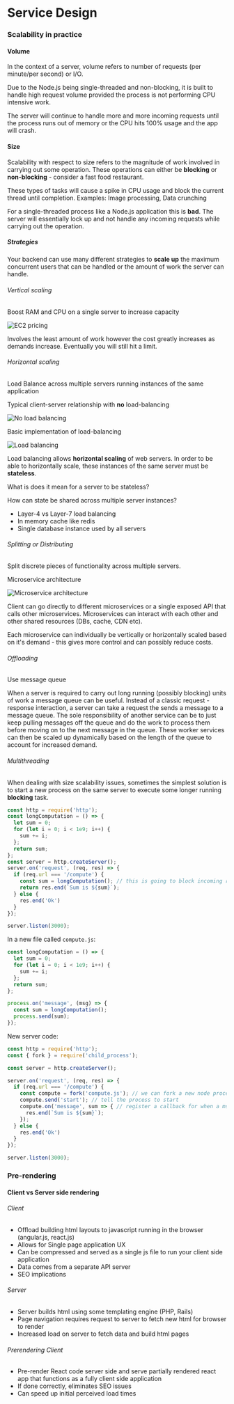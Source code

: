 # Service Design

### Scalability in practice


#### Volume

In the context of a server, volume refers to number of requests (per minute/per second) or I/O.

Due to the Node.js being single-threaded and non-blocking,
it is built to handle high request volume provided the
process is not performing CPU intensive work.

The server will continue to handle more and more incoming requests
until the process runs out of memory or the CPU hits 100% usage and the
app will crash.

#### Size

Scalability with respect to size refers to the magnitude of work
involved in carrying out some operation.
These operations can either be **blocking** or **non-blocking** - consider a fast food restaurant.

These types of tasks will cause a spike in CPU usage and block the
current thread until completion.
Examples: Image processing, Data crunching

For a single-threaded process like a Node.js application this is **bad**.
The server will essentially lock up and not handle any incoming requests
while carrying out the operation.

##### Strategies

Your backend can use many different strategies to **scale up** the
maximum concurrent users that can be handled or the amount of work
the server can handle.

###### Vertical scaling

Boost RAM and CPU on a single server to increase capacity

![EC2 pricing](images/ec2-pricing.png)

Involves the least amount of work however the cost greatly increases
as demands increase. Eventually you will still hit a limit.


###### Horizontal scaling

Load Balance across multiple servers running instances of the same application

Typical client-server relationship with **no** load-balancing

![No load balancing](images/no-load-balancing.png)

Basic implementation of load-balancing

![Load balancing](images/load-balancing.png)

Load balancing allows **horizontal scaling** of web servers.
In order to be able to horizontally scale, these instances of the same
server must be **stateless**.

What is does it mean for a server to be stateless?

How can state be shared across multiple server instances?
- Layer-4 vs Layer-7 load balancing
- In memory cache like redis
- Single database instance used by all servers


###### Splitting or Distributing

Split discrete pieces of functionality across multiple servers.

Microservice architecture

![Microservice architecture](images/microservices-architecture.png)

Client can go directly to different microservices or a single exposed
API that calls other microservices. Microservices can interact with
each other and other shared resources (DBs, cache, CDN etc).

Each microservice can individually be vertically or horizontally scaled
based on it's demand - this gives more control and can possibly reduce
costs.

###### Offloading

Use message queue

When a server is required to carry out long running (possibly blocking)
units of work a message queue can be useful.
Instead of a classic request - response interaction, a server can take a
request the sends a message to a message queue.
The sole responsibility of another service can be to just keep pulling
messages off the queue and do the work to process them before moving
on to the next message in the queue.
These worker services can then be scaled up dynamically based on the
length of the queue to account for increased demand.


###### Multithreading

When dealing with size scalability issues, sometimes the simplest
solution is to start a new process on the same server to execute some
longer running **blocking** task.

```javascript
const http = require('http');
const longComputation = () => {
  let sum = 0;
  for (let i = 0; i < 1e9; i++) {
    sum += i;
  };
  return sum;
};
const server = http.createServer();
server.on('request', (req, res) => {
  if (req.url === '/compute') {
    const sum = longComputation(); // this is going to block incoming requests
    return res.end(`Sum is ${sum}`);
  } else {
    res.end('Ok')
  }
});

server.listen(3000);
```

In a new file called `compute.js`:
```javascript
const longComputation = () => {
  let sum = 0;
  for (let i = 0; i < 1e9; i++) {
    sum += i;
  };
  return sum;
};

process.on('message', (msg) => {
  const sum = longComputation();
  process.send(sum);
});
```

New server code:
```javascript
const http = require('http');
const { fork } = require('child_process');

const server = http.createServer();

server.on('request', (req, res) => {
  if (req.url === '/compute') {
    const compute = fork('compute.js'); // we can fork a new node process
    compute.send('start'); // tell the process to start
    compute.on('message', sum => { // register a callback for when a msg is received from fork
      res.end(`Sum is ${sum}`);
    });
  } else {
    res.end('Ok')
  }
});

server.listen(3000);
```

### Pre-rendering

#### Client vs Server side rendering

###### Client
- Offload building html layouts to javascript running in the browser (angular.js, react.js)
- Allows for Single page application UX
- Can be compressed and served as a single js file to run your client side application
- Data comes from a separate API server
- SEO implications

###### Server
- Server builds html using some templating engine (PHP, Rails)
- Page navigation requires request to server to fetch new html for browser
to render
- Increased load on server to fetch data and build html pages


###### Prerendering Client
- Pre-render React code server side and serve partially rendered react app
that functions as a fully client side application
- If done correctly, eliminates SEO issues
- Can speed up initial perceived load times
